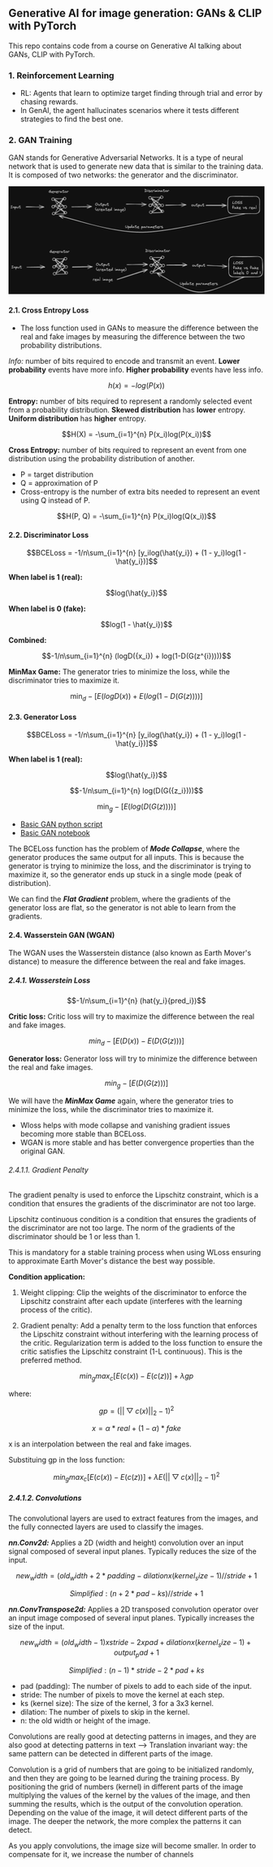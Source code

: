 ## Generative AI for image generation: GANs & CLIP with PyTorch

This repo contains code from a course on Generative AI talking about GANs, CLIP with PyTorch.

### 1. Reinforcement Learning
- RL: Agents that learn to optimize target finding through trial and error by chasing rewards.
- In GenAI, the agent hallucinates scenarios where it tests different strategies to find the best one.

### 2. GAN Training
GAN stands for Generative Adversarial Networks. It is a type of neural network that is used to generate new data that is similar to the training data. It is composed of two networks: the generator and the discriminator.

 ![GAN Training](https://github.com/mgp87/GANs-CLIP-with-PyTorch/blob/main/GAN/GAN_Training.png)

 #### 2.1. Cross Entropy Loss
- The loss function used in GANs to measure the difference between the real and fake images by measuring the difference between the two probability distributions.

*Info:* number of bits required to encode and transmit an event.
**Lower probability** events have more info.
**Higher probability** events have less info.

```math
h(x) = -log(P(x))
```

**Entropy:** number of bits required to represent a randomly selected event from a probability distribution.
**Skewed distribution** has **lower** entropy.
**Uniform distribution** has **higher** entropy.

```math
H(X) = -\sum_{i=1}^{n} P(x_i)log(P(x_i))
```

**Cross Entropy:** number of bits required to represent an event from one distribution using the probability distribution of another.
- P = target distribution
- Q = approximation of P
- Cross-entropy is the number of extra bits needed to represent an event using Q instead of P.

```math
H(P, Q) = -\sum_{i=1}^{n} P(x_i)log(Q(x_i))
```

#### 2.2. Discriminator Loss

```math
BCELoss = -1/n\sum_{i=1}^{n} [y_ilog(\hat{y_i}) + (1 - y_i)log(1 - \hat{y_i})]
```

**When label is 1 (real):**
```math
log(\hat{y_i})
```

**When label is 0 (fake):**
```math
log(1 - \hat{y_i})
```

**Combined:**
```math
-1/n\sum_{i=1}^{n} (logD({x_i}) + log(1-D(G(z^{i}))))
```

**MinMax Game:** The generator tries to minimize the loss, while the discriminator tries to maximize it.

```math
\min_d -[E(logD(x)) + E(log(1-D(G(z))))]
```

#### 2.3. Generator Loss

```math
BCELoss = -1/n\sum_{i=1}^{n} [y_ilog(\hat{y_i}) + (1 - y_i)log(1 - \hat{y_i})]
```

**When label is 1 (real):**
```math
log(\hat{y_i})
```

```math
-1/n\sum_{i=1}^{n} log(D(G({z_i})))
```

```math
\min_g -[E(log(D(G(z))))]
```

- [Basic GAN python script](https://github.com/mgp87/GANs-CLIP-with-PyTorch/blob/main/GAN/basic.py)
- [Basic GAN notebook](https://github.com/mgp87/GANs-CLIP-with-PyTorch/blob/main/GAN/basic.ipynb)

The BCELoss function has the problem of ***Mode Collapse***, where the generator produces the same output for all inputs. This is because the generator is trying to minimize the loss, and the discriminator is trying to maximize it, so the generator ends up stuck in a single mode (peak of distribution).

We can find the ***Flat Gradient*** problem, where the gradients of the generator loss are flat, so the generator is not able to learn from the gradients.

#### 2.4. Wasserstein GAN (WGAN)

The WGAN uses the Wasserstein distance (also known as Earth Mover's distance) to measure the difference between the real and fake images.

##### 2.4.1. Wasserstein Loss

```math
-1/n\sum_{i=1}^{n} (hat{y_i}{pred_i})
```

**Critic loss:**
Critic loss will try to maximize the difference between the real and fake images.

```math
min_d -[E(D(x)) - E(D(G(z)))]
```

**Generator loss:**
Generator loss will try to minimize the difference between the real and fake images.

```math
min_g -[E(D(G(z)))]
```

We will have the ***MinMax Game*** again, where the generator tries to minimize the loss, while the discriminator tries to maximize it.

- Wloss helps with mode collapse and vanishing gradient issues becoming more stable than BCELoss.
- WGAN is more stable and has better convergence properties than the original GAN.

###### 2.4.1.1. Gradient Penalty

The gradient penalty is used to enforce the Lipschitz constraint, which is a condition that ensures the gradients of the discriminator are not too large.

Lipschitz continuous condition is a condition that ensures the gradients of the discriminator are not too large. The norm of the gradients of the discriminator should be 1 or less than 1.

This is mandatory for a stable training process when using WLoss ensuring to approximate Earth Mover's distance the best way possible.

**Condition application:**
1. Weight clipping: Clip the weights of the discriminator to enforce the Lipschitz constraint after each update (interferes with the learning process of the critic).

2. Gradient penalty: Add a penalty term to the loss function that enforces the Lipschitz constraint without interfering with the learning process of the critic. Regularization term is added to the loss function to ensure the critic satisfies the Lipschitz constraint (1-L continuous). This is the preferred method.

```math
min_g max_c [E(c(x)) - E(c(z))] + \lambda gp
```
where:

```math
gp = (||\bigtriangledown c(x)||_2 - 1)^2
```

```math
x = \alpha * real + (1 - \alpha)*fake
```

x is an interpolation between the real and fake images.

Substituing gp in the loss function:

```math
min_g max_c [E(c(x)) - E(c(z))] + \lambda E(||\bigtriangledown c(x)||_2 - 1)^2
```

##### 2.4.1.2. Convolutions

The convolutional layers are used to extract features from the images, and the fully connected layers are used to classify the images.

***nn.Conv2d:*** Applies a 2D (width and height) convolution over an input signal composed of several input planes. Typically reduces the size of the input.

```math
new_width = (old_width + 2*padding - dilation x (kernel_size - 1) // stride + 1
```

```math
Simplified: (n+2*pad - ks)//stride + 1
```

***nn.ConvTranspose2d:*** Applies a 2D transposed convolution operator over an input image composed of several input planes. Typically increases the size of the input.

```math
new_width = (old_width - 1) x stride -2 x pad + dilation x (kernel_size - 1) + output_pad + 1
```

```math
Simplified: (n-1)*stride - 2*pad + ks
```

- pad (padding): The number of pixels to add to each side of the input.
- stride: The number of pixels to move the kernel at each step.
- ks (kernel size): The size of the kernel, 3 for a 3x3 kernel.
- dilation: The number of pixels to skip in the kernel.
- n: the old width or height of the image.

Convolutions are really good at detecting patterns in images, and they are also good at detecting patterns in text --> Translation invariant way: the same pattern can be detected in different parts of the image.

Convolution is a grid of numbers that are going to be initialized randomly, and then they are going to be learned during the training process. By positioning the grid of numbers (kernel) in different parts of the image multiplying the values of the kernel by the values of the image, and then summing the results, which is the output of the convolution operation. Depending on the value of the image, it will detect different parts of the image. The deeper the network, the more complex the patterns it can detect.

As you apply convolutions, the image size will become smaller. In order to compensate for it, we increase the number of channels
